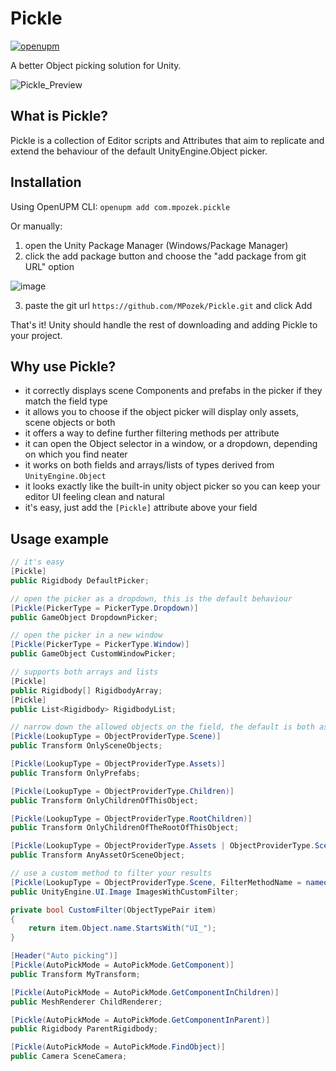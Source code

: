 # Pickle
[![openupm](https://img.shields.io/npm/v/com.mpozek.pickle?label=openupm&registry_uri=https://package.openupm.com)](https://openupm.com/packages/com.mpozek.pickle/)

A better Object picking solution for Unity.

![Pickle_Preview](https://user-images.githubusercontent.com/15526815/132820255-99ac69b3-c26c-4b11-9a70-a20b0e1ce266.gif)

## What is Pickle?
Pickle is a collection of Editor scripts and Attributes that aim to replicate and extend the behaviour of the default UnityEngine.Object picker.

## Installation
Using OpenUPM CLI:
`openupm add com.mpozek.pickle`

Or manually:
1. open the Unity Package Manager (Windows/Package Manager)
2. click the add package button and choose the "add package from git URL" option

![image](https://user-images.githubusercontent.com/15526815/130480877-e7b244be-7a24-4bf7-b008-ca214f090ba5.png)

3. paste the git url `https://github.com/MPozek/Pickle.git` and click Add

That's it! Unity should handle the rest of downloading and adding Pickle to your project.

## Why use Pickle?
- it correctly displays scene Components and prefabs in the picker if they match the field type
- it allows you to choose if the object picker will display only assets, scene objects or both
- it offers a way to define further filtering methods per attribute
- it can open the Object selector in a window, or a dropdown, depending on which you find neater
- it works on both fields and arrays/lists of types derived from `UnityEngine.Object`
- it looks exactly like the built-in unity object picker so you can keep your editor UI feeling clean and natural
- it's easy, just add the `[Pickle]` attribute above your field

## Usage example
```cs
// it's easy
[Pickle]
public Rigidbody DefaultPicker;

// open the picker as a dropdown, this is the default behaviour
[Pickle(PickerType = PickerType.Dropdown)]
public GameObject DropdownPicker;

// open the picker in a new window
[Pickle(PickerType = PickerType.Window)]
public GameObject CustomWindowPicker;

// supports both arrays and lists
[Pickle]
public Rigidbody[] RigidbodyArray;
[Pickle]
public List<Rigidbody> RigidbodyList;

// narrow down the allowed objects on the field, the default is both assets and scene
[Pickle(LookupType = ObjectProviderType.Scene)]
public Transform OnlySceneObjects;

[Pickle(LookupType = ObjectProviderType.Assets)]
public Transform OnlyPrefabs;

[Pickle(LookupType = ObjectProviderType.Children)]
public Transform OnlyChildrenOfThisObject;

[Pickle(LookupType = ObjectProviderType.RootChildren)]
public Transform OnlyChildrenOfTheRootOfThisObject;

[Pickle(LookupType = ObjectProviderType.Assets | ObjectProviderType.Scene)]
public Transform AnyAssetOrSceneObject;

// use a custom method to filter your results
[Pickle(LookupType = ObjectProviderType.Scene, FilterMethodName = nameof(CustomFilter))]
public UnityEngine.UI.Image ImagesWithCustomFilter;

private bool CustomFilter(ObjectTypePair item)
{
    return item.Object.name.StartsWith("UI_");
}

[Header("Auto picking")]
[Pickle(AutoPickMode = AutoPickMode.GetComponent)]
public Transform MyTransform;

[Pickle(AutoPickMode = AutoPickMode.GetComponentInChildren)]
public MeshRenderer ChildRenderer;

[Pickle(AutoPickMode = AutoPickMode.GetComponentInParent)]
public Rigidbody ParentRigidbody;

[Pickle(AutoPickMode = AutoPickMode.FindObject)]
public Camera SceneCamera;
```
